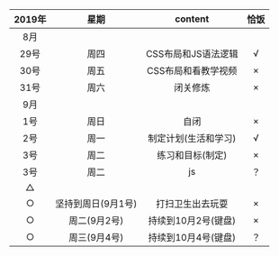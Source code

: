 
2019年 | 星期 | content | 恰饭
 :-: | :-: | :-: | :-:
8月 |  |  | 
29号 | 周四 | CSS布局和JS语法逻辑 | √
30号 | 周五 | CSS布局和看教学视频 | ×
31号 | 周六 | 闭关修炼 |×
9月 |  |  | 
1号 | 周日 | 自闭 | ×
2号 | 周一 | 制定计划(生活和学习) |√
3号 | 周二 | 练习和目标(制定) |×
3号 | 周二 | js |？
△ |  |  |
○ | 坚持到周日(9月1号) | 打扫卫生出去玩耍 | ×
○ | 周二(9月2号) | 持续到10月2号(键盘) |×
○ | 周三(9月4号) | 持续到10月4号(键盘) |？